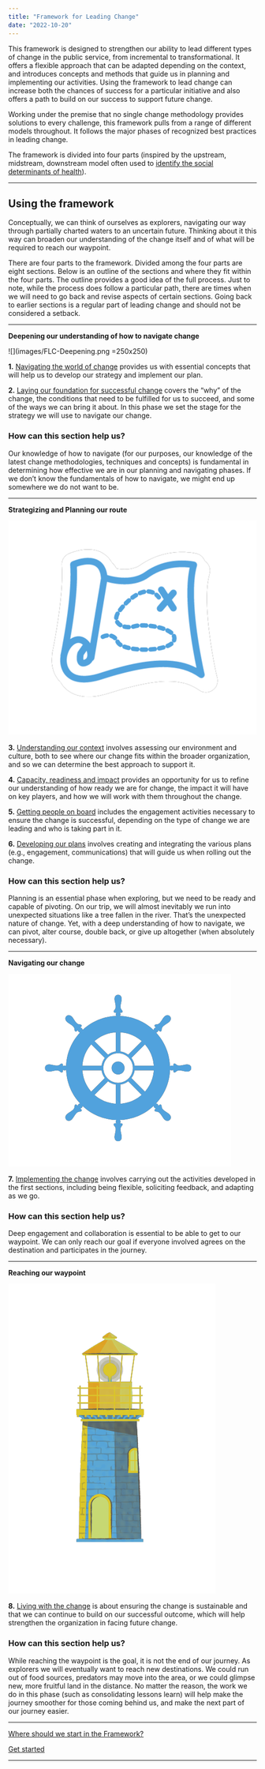 ```yaml
---
title: "Framework for Leading Change"
date: "2022-10-20"
---
```


This framework is designed to strengthen our ability to lead different types of change in the public service, from incremental to transformational. It offers a flexible approach that can be adapted depending on the context, and introduces concepts and methods that guide us in planning and implementing our activities. Using the framework to lead change can increase both the chances of success for a particular initiative and also offers a path to build on our success to support future change.

Working under the premise that no single change methodology provides solutions to every challenge, this framework pulls from a range of different models throughout. It follows the major phases of recognized best practices in leading change.

The framework is divided into four parts (inspired by the upstream, midstream, downstream model often used to [identify the social determinants of health](https://www.rand.org/content/dam/rand/pubs/working_papers/WR1000/WR1096/RAND_WR1096.pdf)).

* * *

## **Using the framework**

Conceptually, we can think of ourselves as explorers, navigating our way through partially charted waters to an uncertain future. Thinking about it this way can broaden our understanding of the change itself and of what will be required to reach our waypoint.

There are four parts to the framework. Divided among the four parts are eight sections. Below is an outline of the sections and where they fit within the four parts. The outline provides a good idea of the full process. Just to note, while the process does follow a particular path, there are times when we will need to go back and revise aspects of certain sections. Going back to earlier sections is a regular part of leading change and should not be considered a setback.

* * *

**Deepening our understanding of how to navigate change**

![](images/FLC-Deepening.png =250x250)

**1.** [Navigating the world of change](https://articles.alpha.canada.ca/framework-for-leading-change/?page_id=116) provides us with essential concepts that will help us to develop our strategy and implement our plan.

**2.** [Laying our foundation for successful change](https://articles.alpha.canada.ca/framework-for-leading-change/?page_id=201) covers the “why” of the change, the conditions that need to be fulfilled for us to succeed, and some of the ways we can bring it about. In this phase we set the stage for the strategy we will use to navigate our change.

### How can this section help us?

Our knowledge of how to navigate (for our purposes, our knowledge of the latest change methodologies, techniques and concepts) is fundamental in determining how effective we are in our planning and navigating phases. If we don’t know the fundamentals of how to navigate, we might end up somewhere we do not want to be.

* * *

****Strategizing** and **Planning** our route**

![](images/FLC-Strategizing.png)

**3.** [Understanding our context](https://articles.alpha.canada.ca/framework-for-leading-change/?page_id=255) involves assessing our environment and culture, both to see where our change fits within the broader organization, and so we can determine the best approach to support it.

**4.** [Capacity, readiness and impact](https://articles.alpha.canada.ca/framework-for-leading-change/?page_id=282) provides an opportunity for us to refine our understanding of how ready we are for change, the impact it will have on key players, and how we will work with them throughout the change.

**5.** [Getting people on board](https://articles.alpha.canada.ca/framework-for-leading-change/?page_id=322) includes the engagement activities necessary to ensure the change is successful, depending on the type of change we are leading and who is taking part in it.

**6\.** [Developing our plans](https://articles.alpha.canada.ca/framework-for-leading-change/?page_id=347) involves creating and integrating the various plans (e.g., engagement, communications) that will guide us when rolling out the change.

### How can this section help us?

Planning is an essential phase when exploring, but we need to be ready and capable of pivoting. On our trip, we will almost inevitably we run into unexpected situations like a tree fallen in the river. That’s the unexpected nature of change. Yet, with a deep understanding of how to navigate, we can pivot, alter course, double back, or give up altogether (when absolutely necessary).

* * *

****Navigating** our change**

![](images/FLC-Navigating.png)

**7.** [Implementing the change](https://articles.alpha.canada.ca/framework-for-leading-change/?page_id=386) involves carrying out the activities developed in the first sections, including being flexible, soliciting feedback, and adapting as we go.

### How can this section help us?

Deep engagement and collaboration is essential to be able to get to our waypoint. We can only reach our goal if everyone involved agrees on the destination and participates in the journey.

* * *

**Reaching our waypoint**

![](images/FLC-Waypoint.png)

**8.** [Living with the change](https://articles.alpha.canada.ca/framework-for-leading-change/?page_id=412) is about ensuring the change is sustainable and that we can continue to build on our successful outcome, which will help strengthen the organization in facing future change.

### How can this section help us?

While reaching the waypoint is the goal, it is not the end of our journey. As explorers we will eventually want to reach new destinations. We could run out of food sources, predators may move into the area, or we could glimpse new, more fruitful land in the distance. No matter the reason, the work we do in this phase (such as consolidating lessons learn) will help make the journey smoother for those coming behind us, and make the next part of our journey easier.

* * *

[Where should we start in the Framework?](https://articles.alpha.canada.ca/framework-for-leading-change/home/where-should-we-start/)

[Get started](https://articles.alpha.canada.ca/framework-for-leading-change/navigating-the-world-of-change/)

* * *
